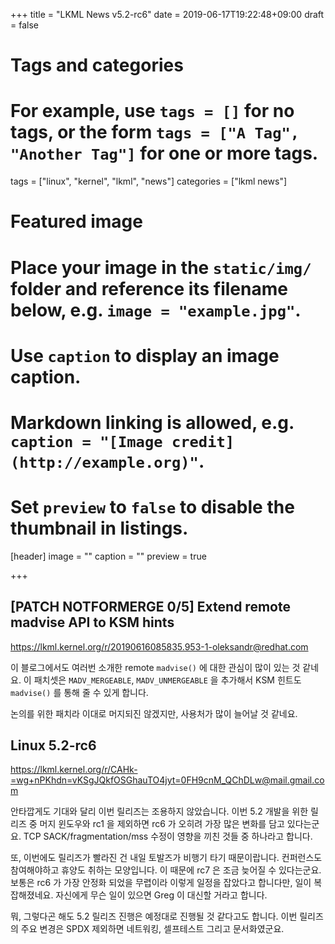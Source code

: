 +++
title = "LKML News v5.2-rc6"
date = 2019-06-17T19:22:48+09:00
draft = false

# Tags and categories
# For example, use `tags = []` for no tags, or the form `tags = ["A Tag", "Another Tag"]` for one or more tags.
tags = ["linux", "kernel", "lkml", "news"]
categories = ["lkml news"]

# Featured image
# Place your image in the `static/img/` folder and reference its filename below, e.g. `image = "example.jpg"`.
# Use `caption` to display an image caption.
#   Markdown linking is allowed, e.g. `caption = "[Image credit](http://example.org)"`.
# Set `preview` to `false` to disable the thumbnail in listings.
[header]
image = ""
caption = ""
preview = true

+++

[PATCH NOTFORMERGE 0/5] Extend remote madvise API to KSM hints
--------------------------------------------------------------

https://lkml.kernel.org/r/20190616085835.953-1-oleksandr@redhat.com

이 블로그에서도 여러번 소개한 remote `madvise()` 에 대한 관심이 많이 있는 것
같네요.
이 패치셋은 `MADV_MERGEABLE`, `MADV_UNMERGEABLE` 을 추가해서 KSM 힌트도
`madvise()` 를 통해 줄 수 있게 합니다.

논의를 위한 패치라 이대로 머지되진 않겠지만, 사용처가 많이 늘어날 것 같네요.


Linux 5.2-rc6
-------------

https://lkml.kernel.org/r/CAHk-=wg+nPKhdn=vKSgJQkfOSGhauTO4jyt=0FH9cnM_QChDLw@mail.gmail.com

안타깝게도 기대와 달리 이번 릴리즈는 조용하지 않았습니다.  이번 5.2 개발을
위한 릴리즈 중 머지 윈도우와 rc1 을 제외하면 rc6 가 오히려 가장 많은 변화를
담고 있다는군요.  TCP SACK/fragmentation/mss 수정이 영향을 끼친 것들 중
하나라고 합니다.

또, 이번에도 릴리즈가 빨라진 건 내일 토발즈가 비행기 타기 때문이랍니다.
컨퍼런스도 참여해야하고 휴양도 취하는 모양입니다.  이 때문에 rc7 은 조금 늦어질
수 있다는군요.  보통은 rc6 가 가장 안정화 되었을 무렵이라 이렇게 일정을
잡았다고 합니다만, 일이 복잡해졌네요.  자신에게 무슨 일이 있으면 Greg 이 대신할
거라고 합니다.

뭐, 그렇다곤 해도 5.2 릴리즈 진행은 예정대로 진행될 것 같다고도 합니다.  이번
릴리즈의 주요 변경은 SPDX 제외하면 네트워킹, 셀프테스트 그리고 문서화였군요.
